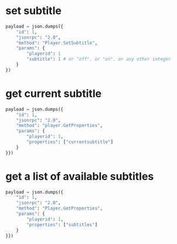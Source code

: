 # set subtitle

```python
payload = json.dumps({
	"id": 1,
	"jsonrpc": "2.0",
	"method": "Player.SetSubtitle",
	"params": {
		"playerid": 1
		"subtitle": 1 # or "off", or "on", or any other integer 
	}
})
```

# get current subtitle

```python
payload = json.dumps({
	"id": 1,
	"jsonrpc": "2.0",
	"method": "player.GetProperties",
	"params": {
		"playerid": 1,
		"properties": ["currentsubtitle"]
	}
}})
```

# get a list of available subtitles

```python
payload = json.dumps({
	"id": 1,
	"jsonrpc": "2.0",
	"method": "Player.GetProperties",
	"params": {
		"playerid": 1,
		"properties": ["subtitles"]
	} 
}})
```
